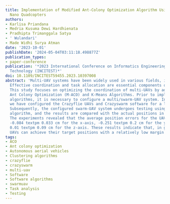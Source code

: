 ```yaml
---
title: Implementation of Modified Ant-Colony Optimization Algorithm Using Crazyflie
  Nano Quadcopters
authors:
- Karlisa Priandana
- Medria Kusuma Dewi Hardhienata
- Pradhipta Trimanggala Satya
- ' Wulandari'
- Made Widhi Surya Atman
date: '2023-10-01'
publishDate: '2024-05-04T03:11:18.498877Z'
publication_types:
- paper-conference
publication: '*2023 International Conference on Informatics Engineering, Science &
  Technology (INCITEST)*'
doi: 10.1109/INCITEST59455.2023.10397008
abstract: 'Multi-UAV systems have been widely used in various fields, including agriculture.
  Effective coordination and task allocation are essential components of these systems.
  This study focuses on optimizing the coordination of multi-UAVs by adapting Modified
  Ant Colony Optimization (M-ACO) and K-Means Algorithms. Prior to implementing these
  algorithms, it is necessary to configure a multi/swarm-UAV system. In this study,
  we have configured the Crazyflie UAVs and Crazyswarm software for a laboratory experiment.
  Subsequently, the configured swarm-UAV system undergoes testing using the M-ACO
  algorithm, and the results are compared with the actual positions in real experiments.
  The experiments revealed that the average position errors for the UAVs are as follows:
  -0.084 textpm 0.033 cm for the x-axis, -0.251 textpm 0.2 cm for the y-axis, and
  0.01 textpm 0.09 cm for the z-axis. These results indicate that, in general, the
  UAVs can achieve their target positions with a relatively low margin of error.'
tags:
- ACO
- Ant colony optimization
- Autonomous aerial vehicles
- Clustering algorithms
- crazyflie
- crazyswarm
- multi-uav
- Software
- Software algorithms
- swarmuav
- Task analysis
- Testing
---
```

